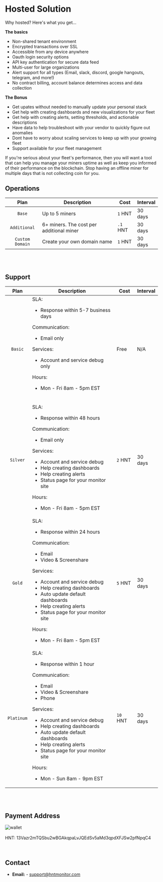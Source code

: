 # Hosted Solution

Why hosted? Here's what you get...

**The basics**

* Non-shared tenant environment
* Encrypted transactions over SSL
* Accessible from any device anywhere
* Oauth login security options
* API key authentication for secure data feed
* Multi-user for large organizations
* Alert support for all types (Email, slack, discord, google hangouts, telegram, and more!)
* No contract billing, account balance determines access and data collection

**The Bonus**

* Get upates without needed to manually update your personal stack
* Get help with creating dashboards and new visualizations for your fleet
* Get help with creating alerts, setting thresholds, and actionable descriptions
* Have data to help troubleshoot with your vendor to quickly figure out anomalies
* Dont have to worry about scaling services to keep up with your growing fleet
* Support available for your fleet management

If you're serious about your fleet's performance, then you will want a tool that can help you manage your miners uptime as well as keep you informed of their performance on the blockchain. Stop having an offline miner for multiple days that is not collecting coin for you.

## Operations

| Plan | Description | Cost | Interval |
|:----:|-------------|------|----------|
| `Base` | Up to 5 miners | `1` HNT | 30 days |
| `Additional` | 6+ miners. The cost per additional miner | `.1` HNT | 30 days |
| `Custom Domain` | Create your own domain name | `1` HNT | 30 days |

<br>
<br>

## Support

| Plan | Description | Cost | Interval |
|:----:|-------------|------|----------|
| `Basic` | SLA:<ul><li>Response within 5-7 business days</li></ul>Communication:<ul><li>Email only</li></ul>Services:<ul><li>Account and service debug only</li></ul>Hours:<ul><li>Mon - Fri 8am - 5pm EST</li></ul><br/>  | Free | N/A |
| `Silver` | SLA:<ul><li>Response within 48 hours</li></ul>Communication:<ul><li>Email only</li></ul>Services:<ul><li>Account and service debug</li><li>Help creating dashboards</li><li>Help creating alerts</li><li>Status page for your monitor site</li></ul>Hours:<ul><li>Mon - Fri 8am - 5pm EST</li></ul>  | `2` HNT | 30 days |
| `Gold` | SLA:<ul><li>Response within 24 hours</li></ul>Communication:<ul><li>Email</li><li>Video & Screenshare</li></ul>Services:<ul><li>Account and service debug</li><li>Help creating dashboards</li><li>Auto update default dashboards</li><li>Help creating alerts</li><li>Status page for your monitor site</li></ul>Hours:<ul><li>Mon - Fri 8am - 5pm EST</li></ul>  | `5` HNT | 30 days |
| `Platinum` | SLA:<ul><li>Response within 1 hour</li></ul>Communication:<ul><li>Email</li><li>Video & Screenshare</li><li>Phone</li></ul>Services:<ul><li>Account and service debug</li><li>Help creating dashboards</li><li>Auto update default dashboards</li><li>Help creating alerts</li><li>Status page for your monitor site</li></ul>Hours:<ul><li>Mon - Sun 8am - 9pm EST</li></ul>  | `10` HNT | 30 days |

<br>
<br>

## Payment Address

![wallet](https://raw.githubusercontent.com/nhatfield/hnt_monitor/develop/docs/images/wallet.png)
<br>
<br>
HNT: 13Vazr2mTQSbu2wBGAkqpaLvJQEdSv5aMd3qpdXFJSw2pfNpqC4

<br>

## Contact

* **Email:** - support@hntmonitor.com 
